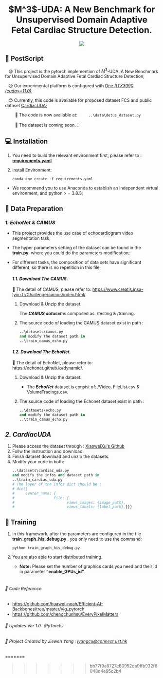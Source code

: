 <div align=center>
<h1>  $M^3$-UDA: A New Benchmark for Unsupervised Domain Adaptive Fetal Cardiac Structure Detection.</h1>
</div>
<div align=center>

<!-- <a src="https://img.shields.io/badge/%F0%9F%93%96-ICCV_2023-8A2BE2.svg?style=flat-square" href="https://arxiv.org/abs/2309.11145">
<img src="https://img.shields.io/badge/%F0%9F%93%96-ICCV_2023-8A2BE2.svg?style=flat-square">
</a> -->
   
<a src="https://img.shields.io/badge/%F0%9F%9A%80-xmed_Lab-ed6c00.svg?style=flat-square" href="https://xmengli.github.io/">
<img src="https://img.shields.io/badge/%F0%9F%9A%80-xmed_Lab-ed6c00.svg?style=flat-square">
</a>

<!-- <a src="https://img.shields.io/badge/%F0%9F%9A%80-XiaoweiXu's Github-blue.svg?style=flat-square" href="https://github.com/XiaoweiXu/CardiacUDA-dataset">
<img src="https://img.shields.io/badge/%F0%9F%9A%80-Xiaowei Xu's Github-blue.svg?style=flat-square">
</a> -->

</div>


## :hammer: PostScript
&ensp; :smile: This project is the pytorch implemention of $M^3$-UDA: A New Benchmark for Unsupervised Domain Adaptive Fetal Cardiac Structure Detection;

&ensp; :laughing: Our experimental platform is configured with <u>One *RTX3090 (cuda>=11.0)*</u>; 

&ensp; :blush: Currently, this code is avaliable for proposed dataset FCS and public dataset <u>CardiacUDA</u>;

<!-- &ensp; :smiley: For codes and accessment that related to dataset ***CardiacUDA***; -->

&ensp; &ensp; &ensp;    **:eyes:** The code is now available at:
&ensp; &ensp; &ensp;       ```
                            ..\data\detus_dataset.py
                           ```

<!-- &ensp; :heart_eyes: For codes and accessment that related to dataset ***CardiacUDA*** -->

&ensp; &ensp; &ensp;    **:eyes:** The dataset is coming soon.：


## :computer: Installation


1. You need to build the relevant environment first, please refer to : [**requirements.yaml**](requirements.yaml)

2. Install Environment:
    ```
    conda env create -f requirements.yaml
    ```

+ We recommend you to use Anaconda to establish an independent virtual environment, and python > = 3.8.3; 


## :blue_book: Data Preparation

### *1. EchoNet & CAMUS*
 * This project provides the use case of echocardiogram video segmentation task;

 * The hyper parameters setting of the dataset can be found in the **train.py**, where you could do the parameters modification;

 * For different tasks, the composition of data sets have significant different, so there is no repetition in this file;


   #### *1.1. Download The **CAMUS**.*
   :speech_balloon: The detail of CAMUS, please refer to: https://www.creatis.insa-lyon.fr/Challenge/camus/index.html/.

   1. Download & Unzip the dataset.

      The ***CAMUS dataset*** is composed as: /testing & /training.

   2. The source code of loading the CAMUS dataset exist in path :

      ```python
      ..\datasets\camus.py
      and modify the dataset path in
      ..\train_camus_echo.py
      ```

   #### *1.2. Download The **EchoNet**.*

   :speech_balloon: The detail of EchoNet, please refer to: https://echonet.github.io/dynamic/.

   1. Download & Unzip the dataset.

      - The ***EchoNet*** dataset is consist of: /Video, FileList.csv & VolumeTracings.csv.

   2. The source code of loading the Echonet dataset exist in path :

      ```python
      ..\datasets\echo.py
      and modify the dataset path in
      ..\train_camus_echo.py
      ```

## *2. CardiacUDA*
 1.  Please access the dataset through : [XiaoweiXu's Github](https://github.com/XiaoweiXu/CardiacUDA-dataset)
 2.  Follw the instruction and download.
 3.  Finish dataset download and unzip the datasets.
 4.  Modify your code in both:
        ```python
        ..\datasets\cardiac_uda.py
        and modify the infos and dataset path in
        ..\train_cardiac_uda.py
        # The layer of the infos dict should be :
        # dict{
        #     center_name: {
        #                  file: {
        #                        views_images: {image_path},
        #                        views_labels: {label_path},}}}
        ```

## :feet: Training

1. In this framework, after the parameters are configured in the file **train_graph_his_debug.py** , you only need to use the command:

    ```shell
    python train_graph_his_debug.py
    ```

2. You are also able to start distributed training. 

   - **Note:** Please set the number of graphics cards you need and their id in parameter **"enable_GPUs_id"**.

#


###### :rocket: Code Reference 
  - https://github.com/huawei-noah/Efficient-AI-Backbones/tree/master/vig_pytorch
  - https://github.com/chengchunhsu/EveryPixelMatters 

###### :rocket: Updates Ver 1.0（PyTorch）
###### :rocket: Project Created by Jiewen Yang : jyangcu@connect.ust.hk
=======
>>>>>>> bb77f9a8727e80952da9ffb932f6048d4e95c2b4
